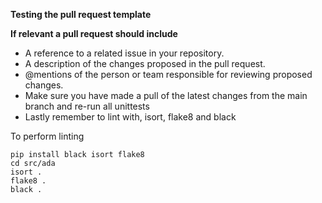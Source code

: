 **Testing the pull request template**

**If relevant a pull request should include**
* A reference to a related issue in your repository.
* A description of the changes proposed in the pull request.
* @mentions of the person or team responsible for reviewing proposed changes.
* Make sure you have made a pull of the latest changes from the main branch and re-run all unittests
* Lastly remember to lint with, isort, flake8 and black 

To perform linting
````
pip install black isort flake8
cd src/ada
isort .
flake8 .
black .
````
